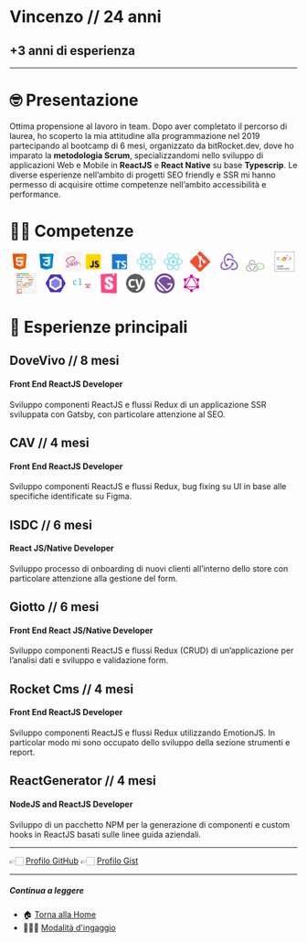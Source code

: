 # Vincenzo // 24 anni

## +3 anni di esperienza

---

# 🤓 Presentazione

Ottima propensione al lavoro in team. Dopo aver completato il percorso di laurea, ho scoperto la mia attitudine alla programmazione nel 2019 partecipando al bootcamp di 6 mesi, organizzato da bitRocket.dev, dove ho imparato la **metodologia Scrum**, specializzandomi nello sviluppo di applicazioni Web e Mobile in **ReactJS** e **React Native** su base **Typescrip**. Le diverse esperienze nell’ambito di progetti SEO friendly e SSR mi hanno permesso di acquisire ottime competenze nell’ambito accessibilità e performance.

# 💪🏻 Competenze

<img  src="/assets/stack/html.svg" width=35px alt='Html' title='Html'>&nbsp;&nbsp;&nbsp;<img  src="/assets/stack/css.svg" width=35px alt='Css' title='Css'>&nbsp;&nbsp;&nbsp;<img src="/assets/stack/sass.png" width=35px alt="Sass" title="Sass"><img  src="/assets/stack/javascript.svg" width=35px alt='Javascript' title='Javascript'>&nbsp;&nbsp;&nbsp;<img  src="/assets/stack/typescript.svg" width=35px alt='Typescript' title='Typescript'>&nbsp;&nbsp;&nbsp;<img  src="/assets/stack/reactjs.svg" width=35px alt='Reactjs' title='Reactjs'>&nbsp;&nbsp;&nbsp;<img  src="/assets/stack/reactnative.svg" width=35px alt='Reactnative' title='Reactnative'>&nbsp;&nbsp;&nbsp;<img  src="/assets/stack/git.png" width=35px alt='Git' title='Git'>&nbsp;&nbsp;&nbsp; <img  src="/assets/stack/redux.svg" width=35px alt='Redux' title='Redux'>&nbsp;&nbsp;&nbsp;<img src="/assets/stack/redux-saga.svg" width=35px alt="Redux saga" title="Redux saga">&nbsp;&nbsp;&nbsp;&nbsp;<img  src="/assets/stack/styled-components.png" width=35px alt='Styled components' title='Styled-components'>&nbsp;&nbsp;&nbsp;<img  src="/assets/stack/prettier.svg" width=35px alt='Prettier' title='Prettier'>&nbsp;&nbsp;&nbsp; <img  src="/assets/stack/eslint.svg" width=35px alt='Eslint' title='Eslint'>&nbsp;&nbsp;&nbsp;<img  src="/assets/stack/commitlint.svg" width=35px alt='Commitlint' title='Commitlint'>&nbsp;&nbsp;&nbsp;<img  src="/assets/stack/storybook.svg" width=35px alt='Storybook' title='Storybook'>&nbsp;&nbsp;&nbsp;<img  src="/assets/stack/cypress.svg" width=35px alt='Cypress' title='Cypress'>&nbsp;&nbsp;&nbsp;&nbsp;<img  src="/assets/stack/gatsby.svg" width=35px alt='Gatsby' title='Gatsby'>&nbsp;&nbsp;&nbsp;<img  src="/assets/stack/graphql.svg" width=35px alt='Graphql' title='Graphql'>

# 👾 Esperienze principali

## DoveVivo // 8 mesi

#### Front End ReactJS Developer

Sviluppo componenti ReactJS e flussi Redux di un applicazione SSR sviluppata con Gatsby, con particolare attenzione al SEO.

## CAV // 4 mesi

#### Front End ReactJS Developer

Sviluppo componenti ReactJS e flussi Redux, bug fixing su UI in base alle specifiche identificate su Figma.

## ISDC // 6 mesi

#### React JS/Native Developer

Sviluppo processo di onboarding di nuovi clienti all’interno dello store con particolare attenzione alla gestione del form.

## Giotto // 6 mesi

#### Front End React JS/Native Developer

Sviluppo componenti ReactJS e flussi Redux (CRUD) di un’applicazione per l’analisi dati e sviluppo e validazione form.

## Rocket Cms // 4 mesi

#### Front End ReactJS Developer

Sviluppo componenti ReactJS e flussi Redux utilizzando EmotionJS. In particolar modo mi sono occupato dello sviluppo della sezione strumenti e report.

## ReactGenerator // 4 mesi

#### NodeJS and ReactJS Developer

Sviluppo di un pacchetto NPM per la generazione di componenti e custom hooks in ReactJS basati sulle linee guida aziendali.

---

👉🏻 [Profilo GitHub](https://github.com/vincenzodesisto-bitrocketdev) 👉🏻 [Profilo Gist](https://gist.github.com/vincenzodesisto-bitrocketdev)

---

##### Continua a leggere

- 🏠 [Torna alla Home](https://github.com/bitRocket-dev)
- 👨🏻‍💻 [Modalità d'ingaggio](https://github.com/bitRocket-dev/.github/blob/main/pages/ABOUT.md)
